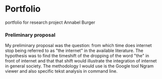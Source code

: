 # Portfolio
portfolio for research project
Annabel Burger

### Preliminary proposal 
My preliminary proposal was the question: 
from which time does internet stop being referred to as "the internet" in the available literature.
The hypothesis was to find the timeshift of the dropping of the word "the" in front of internet and that that shift would illustrate the integration of internet in general society. 
The methodology I would use is the Google tool Ngram viewer and also specific tekst analysis in command line.
